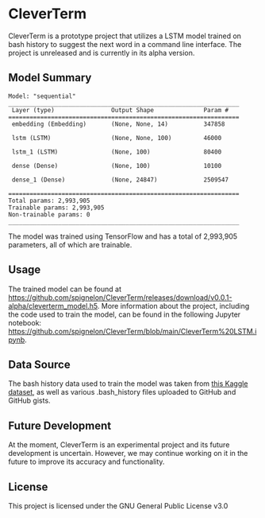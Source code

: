 # CleverTerm

CleverTerm is a prototype project that utilizes a LSTM model trained on bash history to suggest the next word in a command line interface. The project is unreleased and is currently in its alpha version.

## Model Summary

```
Model: "sequential"
_________________________________________________________________
 Layer (type)                Output Shape              Param #   
=================================================================
 embedding (Embedding)       (None, None, 14)          347858    
                                                                 
 lstm (LSTM)                 (None, None, 100)         46000     
                                                                 
 lstm_1 (LSTM)               (None, 100)               80400     
                                                                 
 dense (Dense)               (None, 100)               10100     
                                                                 
 dense_1 (Dense)             (None, 24847)             2509547   
                                                                 
=================================================================
Total params: 2,993,905
Trainable params: 2,993,905
Non-trainable params: 0
_________________________________________________________________                                                                 
```
The model was trained using TensorFlow and has a total of 2,993,905 parameters, all of which are trainable.

## Usage
The trained model can be found at https://github.com/spignelon/CleverTerm/releases/download/v0.0.1-alpha/cleverterm_model.h5. More information about the project, including the code used to train the model, can be found in the following Jupyter notebook: https://github.com/spignelon/CleverTerm/blob/main/CleverTerm%20LSTM.ipynb.

## Data Source
The bash history data used to train the model was taken from [this Kaggle dataset](https://www.kaggle.com/datasets/thuyngandao/bashlogs), as well as various .bash_history files uploaded to GitHub and GitHub gists.

## Future Development
At the moment, CleverTerm is an experimental project and its future development is uncertain. However, we may continue working on it in the future to improve its accuracy and functionality.

## License
This project is licensed under the GNU General Public License v3.0
